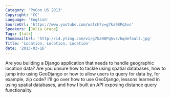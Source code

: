 ```yaml
---
Category: 'PyCon US 2013'
Copyright: 'CC'
Language: 'English'
SourceUrl: 'https://www.youtube.com/watch?v=g7ka98Pq5vs'
Speakers: [Julia Grace]
Tags: [talk]
ThumbnailUrl: 'http://i4.ytimg.com/vi/g7ka98Pq5vs/hqdefault.jpg'
Title: 'Location, Location, Location'
date: '2013-03-16'
---
```

Are you building a Django application that needs to handle geographic location data? Are you unsure how to tackle using spatial databases, how to jump into using GeoDjango or how to allow users to query for data by, for example, zip code? I'll go over how to use GeoDjango, lessons learned in using spatial databases, and how I built an API exposing distance query functionality. 